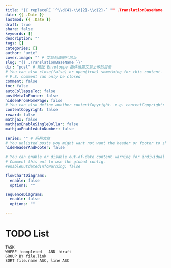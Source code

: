 ```yaml
---
title: "{{ replaceRE `^\\d{4}-\\d{2}-\\d{2}-` "" .TranslationBaseName | replace "-" " " | title }}"
date: {{ .Date }}
lastmod: {{ .Date }}
draft: true
share: false
keywords: []
description: ""
tags: []
categories: []
author: "urie"
cover.image: "" # 文章封面图片地址
slug: "{{ .TranslationBaseName }}"
dir: "post" # 搭配 Enveloppe 插件设置文章上传的目录
# You can also close(false) or open(true) something for this content.
# P.S. comment can only be closed
comment: false
toc: false
autoCollapseToc: false
postMetaInFooter: false
hiddenFromHomePage: false
# You can also define another contentCopyright. e.g. contentCopyright: "This is another copyright."
contentCopyright: false
reward: false
mathjax: false
mathjaxEnableSingleDollar: false
mathjaxEnableAutoNumber: false

series: "" # 系列文章
# You unlisted posts you might want not want the header or footer to show
hideHeaderAndFooter: false

# You can enable or disable out-of-date content warning for individual post.
# Comment this out to use the global config.
#enableOutdatedInfoWarning: false

flowchartDiagrams:
  enable: false
  options: ""

sequenceDiagrams: 
  enable: false
  options: ""

---
```



<!--more-->







# TODO List
```dataview
TASK                                  
WHERE !completed   AND !draft                  
GROUP BY file.link                   
SORT file.name ASC, line ASC          
```


